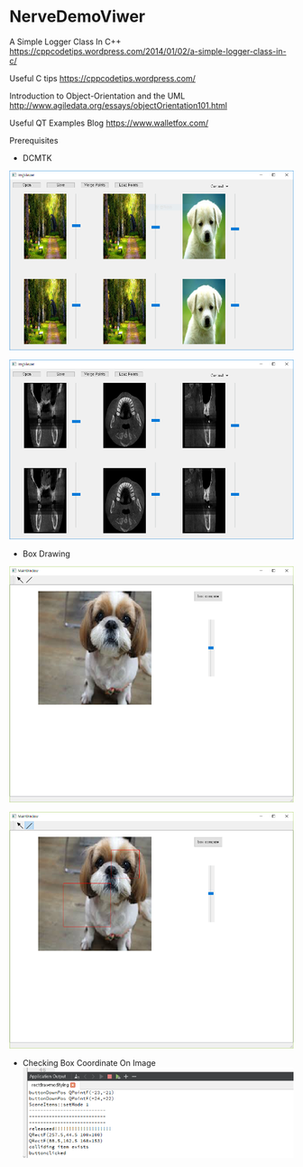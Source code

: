 # NerveDemoViwer

A Simple Logger Class In C++
https://cppcodetips.wordpress.com/2014/01/02/a-simple-logger-class-in-c/

Useful C tips
https://cppcodetips.wordpress.com/

Introduction to Object-Orientation and the UML
http://www.agiledata.org/essays/objectOrientation101.html

Useful QT Examples Blog
https://www.walletfox.com/

Prerequisites
* DCMTK

![MyImage](https://github.com/JooYongLee/NerveDemoViwer/blob/master/ImgViewer/ImgVeiwer.PNG)

![MyImage](https://github.com/JooYongLee/NerveDemoViwer/blob/master/ImgViewer/ImgVeiwer2.PNG)


* Box Drawing

![MyImage](https://github.com/JooYongLee/NerveDemoViwer/blob/master/Image/drawbox.PNG)

![MyImage](https://github.com/JooYongLee/NerveDemoViwer/blob/master/Image/boxdraw1.PNG)

* Checking Box Coordinate On Image
![MyImage](https://github.com/JooYongLee/NerveDemoViwer/blob/master/Image/box_coordinate_onImage.PNG)





